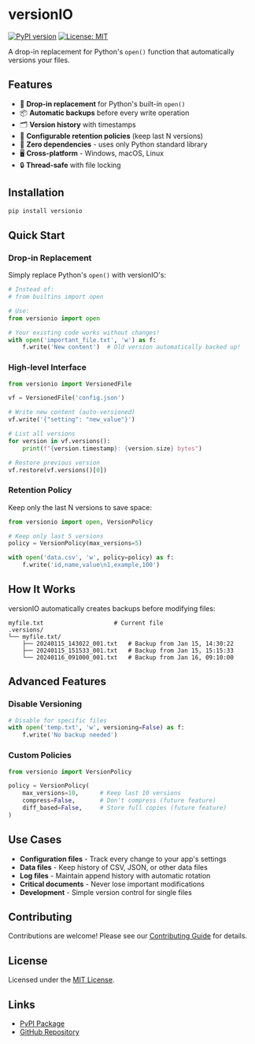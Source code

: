 # versionIO

[![PyPI version](https://badge.fury.io/py/versionio.svg)](https://pypi.org/project/versionio/)
[![License: MIT](https://img.shields.io/badge/License-MIT-yellow.svg)](https://opensource.org/licenses/MIT)

A drop-in replacement for Python's `open()` function that automatically versions your files.

## Features

- 🔄 **Drop-in replacement** for Python's built-in `open()`
- 📦 **Automatic backups** before every write operation  
- 🗂️ **Version history** with timestamps
- 🔧 **Configurable retention policies** (keep last N versions)
- 🚀 **Zero dependencies** - uses only Python standard library
- 🖥️ **Cross-platform** - Windows, macOS, Linux
- 🔒 **Thread-safe** with file locking

## Installation
```bash
pip install versionio
```

## Quick Start

### Drop-in Replacement

Simply replace Python's `open()` with versionIO's:
```python
# Instead of:
# from builtins import open

# Use:
from versionio import open

# Your existing code works without changes!
with open('important_file.txt', 'w') as f:
    f.write('New content')  # Old version automatically backed up!
```

### High-level Interface
```python
from versionio import VersionedFile

vf = VersionedFile('config.json')

# Write new content (auto-versioned)
vf.write('{"setting": "new_value"}')

# List all versions
for version in vf.versions():
    print(f"{version.timestamp}: {version.size} bytes")

# Restore previous version
vf.restore(vf.versions()[0])
```

### Retention Policy

Keep only the last N versions to save space:
```python
from versionio import open, VersionPolicy

# Keep only last 5 versions
policy = VersionPolicy(max_versions=5)

with open('data.csv', 'w', policy=policy) as f:
    f.write('id,name,value\n1,example,100')
```

## How It Works

versionIO automatically creates backups before modifying files:
```
myfile.txt                    # Current file
.versions/
└── myfile.txt/
    ├── 20240115_143022_001.txt   # Backup from Jan 15, 14:30:22
    ├── 20240115_151533_001.txt   # Backup from Jan 15, 15:15:33
    └── 20240116_091000_001.txt   # Backup from Jan 16, 09:10:00
```

## Advanced Features

### Disable Versioning
```python
# Disable for specific files
with open('temp.txt', 'w', versioning=False) as f:
    f.write('No backup needed')
```

### Custom Policies
```python
from versionio import VersionPolicy

policy = VersionPolicy(
    max_versions=10,      # Keep last 10 versions
    compress=False,       # Don't compress (future feature)
    diff_based=False,     # Store full copies (future feature)
)
```

## Use Cases

- **Configuration files** - Track every change to your app's settings
- **Data files** - Keep history of CSV, JSON, or other data files
- **Log files** - Maintain append history with automatic rotation
- **Critical documents** - Never lose important modifications
- **Development** - Simple version control for single files

## Contributing

Contributions are welcome! Please see our [Contributing Guide](CONTRIBUTING.md) for details.

## License

Licensed under the [MIT License](https://opensource.org/licenses/MIT).

## Links

<!--- [Documentation](https://versionio.readthedocs.io)-->
- [PyPI Package](https://pypi.org/project/versionio/)
- [GitHub Repository](https://github.com/nikhilsshekhawat/versionio)
<!--- [Issue Tracker](https://github.com/yourusername/versionio/issues)-->

